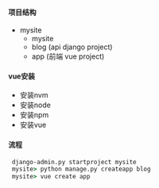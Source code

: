 #### 项目结构

 - mysite
   - mysite
   - blog (api django project)
   - app (前端 vue project)

#### vue安装

 - 安装nvm
 - 安装node
 - 安装npm
 - 安装vue

#### 流程

```cmd
 django-admin.py startproject mysite
 mysite> python manage.py createapp blog
 mysite> vue create app

```
